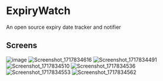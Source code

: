 # ExpiryWatch

An open source expiry date tracker and notifier

## Screens
![image](https://github.com/AshwinSaji10/ExpiryWatch/assets/118591685/5166f09e-dbf2-4f83-b477-1465aca2c835) ![Screenshot_1717834616](https://github.com/AshwinSaji10/ExpiryWatch/assets/118591685/5ba0f986-5db2-4cbe-ae78-7c848fcafa11) ![Screenshot_1717834491](https://github.com/AshwinSaji10/ExpiryWatch/assets/118591685/01fa4a9e-ca7c-4969-bab7-26323cde816a) ![Screenshot_1717834510](https://github.com/AshwinSaji10/ExpiryWatch/assets/118591685/ef35530d-f6fa-4c32-a4f0-b9b375f516f7) ![Screenshot_1717834536](https://github.com/AshwinSaji10/ExpiryWatch/assets/118591685/bba040ee-7508-4bad-aa92-7b2c9767299e) ![Screenshot_1717834553](https://github.com/AshwinSaji10/ExpiryWatch/assets/118591685/ed3db465-3302-47f7-9fb2-7404fd3cc50c) ![Screenshot_1717834562](https://github.com/AshwinSaji10/ExpiryWatch/assets/118591685/794ba6aa-69cd-47a1-84e0-2eaf2915ac7f)
